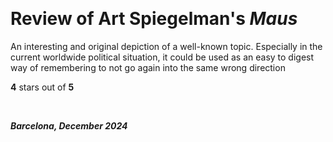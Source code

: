 &nbsp;

# Review of Art Spiegelman's _Maus_

An interesting and original depiction of a well-known topic. Especially in the current worldwide political situation, it could be used as an easy to digest way of remembering to not go again into the same wrong direction

**4** stars out of **5**

&nbsp;

***Barcelona, December 2024*** 
